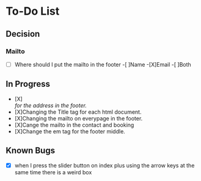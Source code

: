 # To-Do List

## Decision
### Mailto
- [ ] Where should I put the mailto in the footer
    -[ ]Name
    -[X]Email
    -[ ]Both

## In Progress
- [X]<address> for the address in the footer. 
- [X]Changing the Title tag for each html document.
- [X]Changing the mailto on everypage in the footer.
- [X]Cange the mailto in the contact and booking
- [X]Change the em tag for the footer middle.




## Known Bugs
- [X] when I press the slider button on index plus using the arrow keys at the same time there is a weird box
